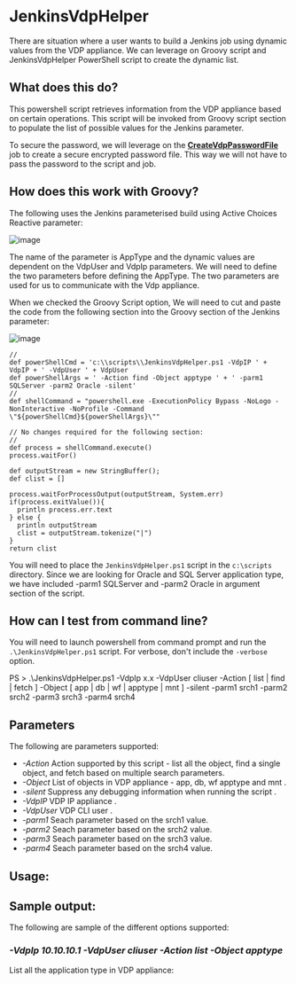 # JenkinsVdpHelper 

There are situation where a user wants to build a Jenkins job using dynamic values from the VDP appliance. We can leverage on Groovy script and JenkinsVdpHelper PowerShell script to create the dynamic list.

## What does this do?

This powershell script retrieves information from the VDP appliance based on certain operations. This script will be invoked from Groovy script section to populate the list of possible values for the Jenkins parameter.

To secure the password, we will leverage on the [**CreateVdpPasswordFile**](https://github.com/Actifio/ActJenkins/tree/master/CreateVdpPasswordFile) job to create a secure encrypted password file. This way we will not have to pass the password to the script and job. 

## How does this work with Groovy?

The following uses the Jenkins parameterised build using Active Choices Reactive parameter:

![image](https://user-images.githubusercontent.com/17056169/78659386-d21f6f80-790e-11ea-8af9-9dca80d8b27b.png)

The name of the parameter is AppType and the dynamic values are dependent on the VdpUser and VdpIp parameters. We will need to define the two parameters before defining the AppType. The two parameters are used for us to communicate with the Vdp appliance.

When we checked the Groovy Script option, We will need to cut and paste the code from the following section into the Groovy section of the Jenkins parameter:

![image](https://user-images.githubusercontent.com/17056169/78660004-af418b00-790f-11ea-983d-278bfb09803c.png)

```
//
def powerShellCmd = 'c:\\scripts\\JenkinsVdpHelper.ps1 -VdpIP ' + VdpIP + ' -VdpUser ' + VdpUser 
def powerShellArgs = ' -Action find -Object apptype ' + ' -parm1 SQLServer -parm2 Oracle -silent'
//
def shellCommand = "powershell.exe -ExecutionPolicy Bypass -NoLogo -NonInteractive -NoProfile -Command \"${powerShellCmd}${powerShellArgs}\""

// No changes required for the following section:
//
def process = shellCommand.execute()
process.waitFor()

def outputStream = new StringBuffer();
def clist = []

process.waitForProcessOutput(outputStream, System.err)
if(process.exitValue()){
  println process.err.text
} else {
  println outputStream
  clist = outputStream.tokenize("|")
}
return clist
```

You will need to place the `JenkinsVdpHelper.ps1` script in the `c:\scripts` directory. Since we are looking for Oracle and SQL Server application type, we have included -parm1 SQLServer and -parm2 Oracle in argument section of the script.

## How can I test from command line?

You will need to launch powershell from command prompt and run the `.\JenkinsVdpHelper.ps1` script. For verbose, don't include the `-verbose` option.

PS > .\JenkinsVdpHelper.ps1 -VdpIp x.x -VdpUser cliuser -Action [ list | find | fetch ] -Object [ app | db | wf | apptype | mnt ] -silent -parm1 srch1 -parm2 srch2 -parm3 srch3 -parm4 srch4

## Parameters

The following are parameters supported:
* _-Action_   Action supported by this script - list all the object, find a single object, and fetch based on multiple search parameters.  
* _-Object_   List of objects in VDP appliance - app, db, wf apptype and mnt .
* _-silent_   Suppress any debugging information when running the script .
* _-VdpIP_    VDP IP appliance .
* _-VdpUser_  VDP CLI user .
* _-parm1_    Seach parameter based on the srch1 value. 
* _-parm2_    Seach parameter based on the srch2 value. 
* _-parm3_    Seach parameter based on the srch3 value. 
* _-parm4_    Seach parameter based on the srch4 value. 

## Usage:

## Sample output:
The following are sample of the different options supported:

### _-VdpIp 10.10.10.1 -VdpUser cliuser -Action list -Object apptype_
List all the application type in VDP appliance:
```

```
